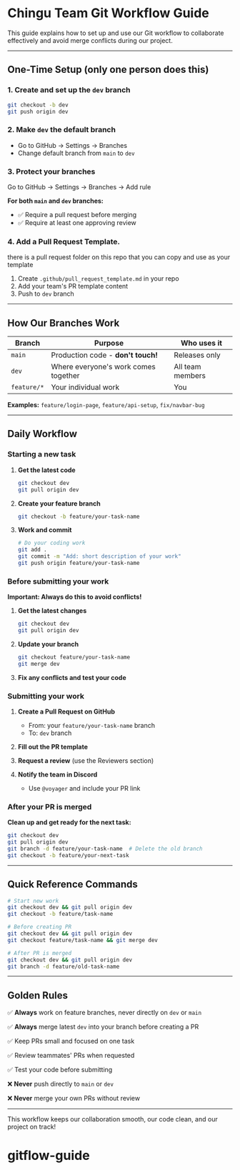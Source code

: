 # Chingu Team Git Workflow Guide

This guide explains how to set up and use our Git workflow to collaborate effectively and avoid merge conflicts during our project.

---

## One-Time Setup (only one person does this)

### 1. Create and set up the `dev` branch

```bash
git checkout -b dev
git push origin dev
```

### 2. Make `dev` the default branch

- Go to GitHub → Settings → Branches
- Change default branch from `main` to `dev`

### 3. Protect your branches

Go to GitHub → Settings → Branches → Add rule

**For both `main` and `dev` branches:**

- ✅ Require a pull request before merging
- ✅ Require at least one approving review

### 4. Add a Pull Request Template.

there is a pull request folder on this repo that you can copy and use as your template

1. Create `.github/pull_request_template.md` in your repo
2. Add your team's PR template content
3. Push to `dev` branch

---

## How Our Branches Work

| Branch      | Purpose                              | Who uses it      |
| ----------- | ------------------------------------ | ---------------- |
| `main`      | Production code - **don't touch!**   | Releases only    |
| `dev`       | Where everyone's work comes together | All team members |
| `feature/*` | Your individual work                 | You              |

**Examples:** `feature/login-page`, `feature/api-setup`, `fix/navbar-bug`

---

## Daily Workflow

### Starting a new task

1. **Get the latest code**

   ```bash
   git checkout dev
   git pull origin dev
   ```

2. **Create your feature branch**

   ```bash
   git checkout -b feature/your-task-name
   ```

3. **Work and commit**
   ```bash
   # Do your coding work
   git add .
   git commit -m "Add: short description of your work"
   git push origin feature/your-task-name
   ```

### Before submitting your work

**Important: Always do this to avoid conflicts!**

1. **Get the latest changes**

   ```bash
   git checkout dev
   git pull origin dev
   ```

2. **Update your branch**

   ```bash
   git checkout feature/your-task-name
   git merge dev
   ```

3. **Fix any conflicts and test your code**

### Submitting your work

1. **Create a Pull Request on GitHub**

   - From: your `feature/your-task-name` branch
   - To: `dev` branch

2. **Fill out the PR template**

3. **Request a review** (use the Reviewers section)

4. **Notify the team in Discord**
   - Use `@voyager` and include your PR link

### After your PR is merged

**Clean up and get ready for the next task:**

```bash
git checkout dev
git pull origin dev
git branch -d feature/your-task-name  # Delete the old branch
git checkout -b feature/your-next-task
```

---

## Quick Reference Commands

```bash
# Start new work
git checkout dev && git pull origin dev
git checkout -b feature/task-name

# Before creating PR
git checkout dev && git pull origin dev
git checkout feature/task-name && git merge dev

# After PR is merged
git checkout dev && git pull origin dev
git branch -d feature/old-task-name
```

---

## Golden Rules

✅ **Always** work on feature branches, never directly on `dev` or `main`

✅ **Always** merge latest `dev` into your branch before creating a PR

✅ Keep PRs small and focused on one task

✅ Review teammates' PRs when requested

✅ Test your code before submitting

❌ **Never** push directly to `main` or `dev`

❌ **Never** merge your own PRs without review

---

This workflow keeps our collaboration smooth, our code clean, and our project on track!
# gitflow-guide
